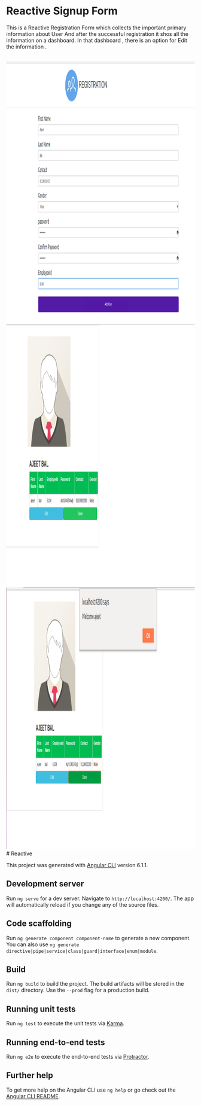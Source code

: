 # Reactive Signup Form

This is a Reactive Registration Form which collects the important primary information about User And after the successful registration it shos all the information on a dashboard. In that dashboard , there is an option for Edit the information .

<br>
<img height="700" src="https://github.com/ajeetbal/SignUpForms/blob/master/register.png">
<br>
<img height="700" src="https://github.com/ajeetbal/SignUpForms/blob/master/addUser.png">
<br>
<img height="700" src="https://github.com/ajeetbal/SignUpForms/blob/master/welcome.png">
<br>
# Reactive

This project was generated with [Angular CLI](https://github.com/angular/angular-cli) version 6.1.1.

## Development server

Run `ng serve` for a dev server. Navigate to `http://localhost:4200/`. The app will automatically reload if you change any of the source files.

## Code scaffolding

Run `ng generate component component-name` to generate a new component. You can also use `ng generate directive|pipe|service|class|guard|interface|enum|module`.

## Build

Run `ng build` to build the project. The build artifacts will be stored in the `dist/` directory. Use the `--prod` flag for a production build.

## Running unit tests

Run `ng test` to execute the unit tests via [Karma](https://karma-runner.github.io).

## Running end-to-end tests

Run `ng e2e` to execute the end-to-end tests via [Protractor](http://www.protractortest.org/).

## Further help

To get more help on the Angular CLI use `ng help` or go check out the [Angular CLI README](https://github.com/angular/angular-cli/blob/master/README.md).
